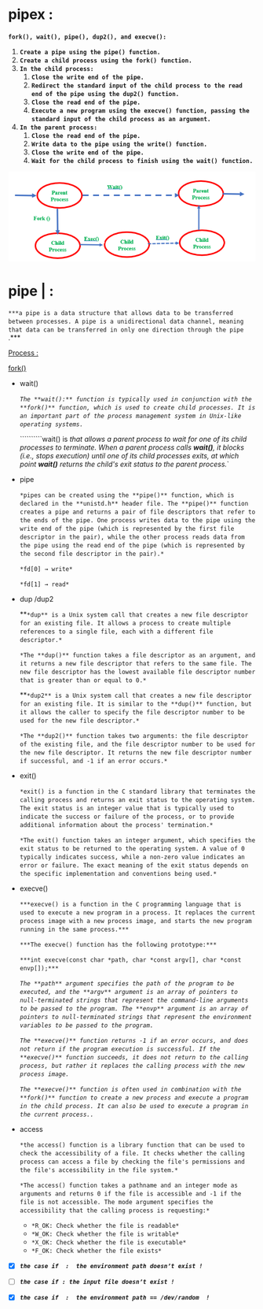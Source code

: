 # pipex :

**`fork(), wait(), pipe(), dup2(), and execve():`**

1. **`Create a pipe using the pipe() function.`**
2. **`Create a child process using the fork() function.`**
3. **`In the child process:`**
    1. **`Close the write end of the pipe.`**
    2. **`Redirect the standard input of the child process to the read end of the pipe using the dup2() function.`**
    3. **`Close the read end of the pipe.`**
    4. **`Execute a new program using the execve() function, passing the standard input of the child process as an argument.`**
4. **`In the parent process:`**
    1. **`Close the read end of the pipe.`**
    2. **`Write data to the pipe using the write() function.`**
    3. **`Close the write end of the pipe.`**
    4. **`Wait for the child process to finish using the wait() function.`**

![zom.png](pipex%20f3f377eedb644f1a805c6f479d7576c0/zom.png)

# pipe | :

`***a pipe is a data structure that allows data to be transferred between processes. A pipe is a unidirectional data channel, meaning that data can be transferred in only one direction through the pipe` .***

[Process : ](pipex%20f3f377eedb644f1a805c6f479d7576c0/Process%205489eb2fa3234436838be5c8933e078e.md)

[fork()](pipex%20f3f377eedb644f1a805c6f479d7576c0/fork()%20aa6a96924d494ade9ea095fce3c0c07e.md)

- wait()
    
    *`The **wait():**
     function is typically used in conjunction with the **fork()**
     function, which is used to create child processes. It is an important part of the process management system in Unix-like operating systems.`*
    
    ``````````wait() is *that allows a parent process to wait for one of its child processes to terminate. When a parent process calls **wait()**, it blocks (i.e., stops execution) until one of its child processes exits, at which point **wait()** returns the child's exit status to the parent process.*`
    
- pipe
    
    `*pipes can be created using the **pipe()** function, which is declared in the **unistd.h**
     header file. The **pipe()** function creates a pipe and returns a pair of file descriptors that refer to the ends of the pipe. One process writes data to the pipe using the write end of the pipe (which is represented by the first file descriptor in the pair), while the other process reads data from the pipe using the read end of the pipe (which is represented by the second file descriptor in the pair).*`
    
    `*fd[0] → write*`
    
    `*fd[1] → read*`
    
- dup /dup2
    
    **`*dup** is a Unix system call that creates a new file descriptor for an existing file. It allows a process to create multiple references to a single file, each with a different file descriptor.*`
    
    `*The **dup()** function takes a file descriptor as an argument, and it returns a new file descriptor that refers to the same file. The new file descriptor has the lowest available file descriptor number that is greater than or equal to 0.*`
    
    **`*dup2** is a Unix system call that creates a new file descriptor for an existing file. It is similar to the **dup()** function, but it allows the caller to specify the file descriptor number to be used for the new file descriptor.*`
    
    `*The **dup2()** function takes two arguments: the file descriptor of the existing file, and the file descriptor number to be used for the new file descriptor. It returns the new file descriptor number if successful, and -1 if an error occurs.*`
    
- exit()
    
    `*exit() is a function in the C standard library that terminates the calling process and returns an exit status to the operating system. The exit status is an integer value that is typically used to indicate the success or failure of the process, or to provide additional information about the process' termination.*`
    
    `*The exit() function takes an integer argument, which specifies the exit status to be returned to the operating system. A value of 0 typically indicates success, while a non-zero value indicates an error or failure. The exact meaning of the exit status depends on the specific implementation and conventions being used.*`
    
- execve()
    
    `***execve() is a function in the C programming language that is used to execute a new program in a process. It replaces the current process image with a new process image, and starts the new program running in the same process.***`
    
    `***The execve() function has the following prototype:***`
    
    `***int execve(const char *path, char *const argv[], char *const envp[]);***`
    
    *`The **path** argument specifies the path of the program to be executed, and the **argv** argument is an array of pointers to null-terminated strings that represent the command-line arguments to be passed to the program. The **envp** argument is an array of pointers to null-terminated strings that represent the environment variables to be passed to the program.`*
    
    *`The **execve()** function returns -1 if an error occurs, and does not return if the program execution is successful. If the **execve()** function succeeds, it does not return to the calling process, but rather it replaces the calling process with the new process image.`*
    
    *`The **execve()** function is often used in combination with the **fork()** function to create a new process and execute a program in the child process. It can also be used to execute a program in the current process..`*
    
- access
    
    `*the access() function is a library function that can be used to check the accessibility of a file. It checks whether the calling process can access a file by checking the file's permissions and the file's accessibility in the file system.*`
    
    `*The access() function takes a pathname and an integer mode as arguments and returns 0 if the file is accessible and -1 if the file is not accessible. The mode argument specifies the accessibility that the calling process is requesting:*`
    
    - `*R_OK: Check whether the file is readable*`
    - `*W_OK: Check whether the file is writable*`
    - `*X_OK: Check whether the file is executable*`
    - `*F_OK: Check whether the file exists*`

- [x]  ***`the case if  :  the environment path doesn’t exist !`***

- [ ]  ***`the case if : the input file doesn’t exist !`***

- [x]  ***`the case if  :  the environment path == /dev/random  !`***